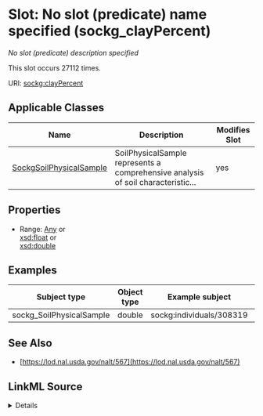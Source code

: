 

# Slot: No slot (predicate) name specified (sockg_clayPercent)


_No slot (predicate) description specified_






This slot occurs 27112 times.


URI: [sockg:clayPercent](https://idir.uta.edu/sockg-ontology/docs/clayPercent)



<!-- no inheritance hierarchy -->





## Applicable Classes

| Name | Description | Modifies Slot |
| --- | --- | --- |
| [SockgSoilPhysicalSample](../classes/SockgSoilPhysicalSample.md) | SoilPhysicalSample represents a comprehensive analysis of soil characteristic... |  yes  |







## Properties

* Range: [Any](../classes/Any.md)&nbsp;or&nbsp;<br />[xsd:float](http://www.w3.org/2001/XMLSchema#float)&nbsp;or&nbsp;<br />[xsd:double](http://www.w3.org/2001/XMLSchema#double)






## Examples

| Subject type | Object type | Example subject | Example object | Occurrences |
| --- | --- | --- | --- | --- |
| sockg_SoilPhysicalSample | double | sockg:individuals/308319 | 0.0 | 27112 |


## See Also

* [https://lod.nal.usda.gov/nalt/567](https://lod.nal.usda.gov/nalt/567)



## LinkML Source

<details>

```yaml
name: sockg_clayPercent
annotations:
  count:
    tag: count
    value: 27112
description: No slot (predicate) description specified
title: No slot (predicate) name specified
examples:
- object:
    example_object: '0.0'
    example_object_type: double
    example_predicate: sockg:clayPercent
    example_subject: sockg:individuals/308319
    example_subject_type: sockg_SoilPhysicalSample
from_schema: soc-kg
see_also:
- https://lod.nal.usda.gov/nalt/567
rank: 1000
domain: sockg_SoilPhysicalSample
slot_uri: sockg:clayPercent
alias: sockg_clayPercent
domain_of:
- sockg_SoilPhysicalSample
range: Any
any_of:
- range: float
- range: double

```
</details>